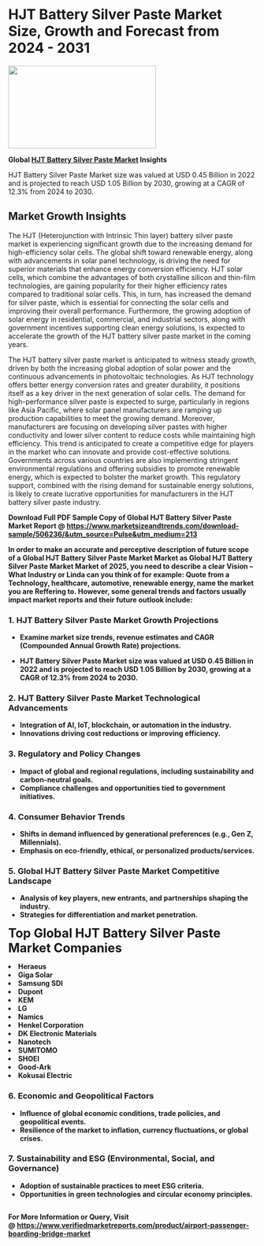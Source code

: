 <H1>HJT Battery Silver Paste Market Size, Growth and Forecast from 2024 - 2031</H1><img class="aligncenter size-medium wp-image-584254" src="https://thirdeyenews.in/wp-content/uploads/2024/09/Global-Market-Research-300x168.jpeg" alt="" width="300" height="168" /><p><strong>Global&nbsp;<a href="https://www.marketsizeandtrends.com/download-sample/506236/&amp;utm_source=Pulse&amp;utm_medium=213">HJT Battery Silver Paste Market</a> Insights</strong></p><p>HJT Battery Silver Paste Market size was valued at USD 0.45 Billion in 2022 and is projected to reach USD 1.05 Billion by 2030, growing at a CAGR of 12.3% from 2024 to 2030.</p><p><h2>Market Growth Insights</h2> <p>The HJT (Heterojunction with Intrinsic Thin layer) battery silver paste market is experiencing significant growth due to the increasing demand for high-efficiency solar cells. The global shift toward renewable energy, along with advancements in solar panel technology, is driving the need for superior materials that enhance energy conversion efficiency. HJT solar cells, which combine the advantages of both crystalline silicon and thin-film technologies, are gaining popularity for their higher efficiency rates compared to traditional solar cells. This, in turn, has increased the demand for silver paste, which is essential for connecting the solar cells and improving their overall performance. Furthermore, the growing adoption of solar energy in residential, commercial, and industrial sectors, along with government incentives supporting clean energy solutions, is expected to accelerate the growth of the HJT battery silver paste market in the coming years.</p> <p><strong></strong></p> <p>The HJT battery silver paste market is anticipated to witness steady growth, driven by both the increasing global adoption of solar power and the continuous advancements in photovoltaic technologies. As HJT technology offers better energy conversion rates and greater durability, it positions itself as a key driver in the next generation of solar cells. The demand for high-performance silver paste is expected to surge, particularly in regions like Asia Pacific, where solar panel manufacturers are ramping up production capabilities to meet the growing demand. Moreover, manufacturers are focusing on developing silver pastes with higher conductivity and lower silver content to reduce costs while maintaining high efficiency. This trend is anticipated to create a competitive edge for players in the market who can innovate and provide cost-effective solutions. Governments across various countries are also implementing stringent environmental regulations and offering subsidies to promote renewable energy, which is expected to bolster the market growth. This regulatory support, combined with the rising demand for sustainable energy solutions, is likely to create lucrative opportunities for manufacturers in the HJT battery silver paste industry. <p><strong></p><p><span class=""><strong>Download Full PDF Sample Copy of Global HJT Battery Silver Paste Market Report</strong> @ <a href="https://www.marketsizeandtrends.com/download-sample/506236/&amp;utm_source=Pulse&amp;utm_medium=213" target="_blank">https://www.marketsizeandtrends.com/download-sample/506236/&amp;utm_source=Pulse&amp;utm_medium=213</a></span></p><p>In order to make an accurate and perceptive description of future scope of a Global&nbsp;HJT Battery Silver Paste Market Market as Global&nbsp;HJT Battery Silver Paste Market Market of 2025, you need to describe a clear Vision &ndash; What Industry or Linda can you think of for example: Quote from a Technology, healthcare, automotive, renewable energy, name the market you are Reffering to. However, some general trends and factors usually impact market reports and their future outlook include:</p><h3>1.&nbsp;<strong>HJT Battery Silver Paste Market Growth Projections</strong></h3><ul><li>Examine market size trends, revenue estimates and CAGR (Compounded Annual Growth Rate) projections.</li><li><p>HJT Battery Silver Paste Market size was valued at USD 0.45 Billion in 2022 and is projected to reach USD 1.05 Billion by 2030, growing at a CAGR of 12.3% from 2024 to 2030.</p></li></ul><h3>2.&nbsp;<strong>HJT Battery Silver Paste Market Technological Advancements</strong></h3><ul><li>Integration of AI, IoT, blockchain, or automation in the industry.</li><li>Innovations driving cost reductions or improving efficiency.</li></ul><h3>3.&nbsp;<strong>Regulatory and Policy Changes</strong></h3><ul><li>Impact of global and regional regulations, including sustainability and carbon-neutral goals.</li><li>Compliance challenges and opportunities tied to government initiatives.</li></ul><h3>4.&nbsp;<strong>Consumer Behavior Trends</strong></h3><ul><li>Shifts in demand influenced by generational preferences (e.g., Gen Z, Millennials).</li><li>Emphasis on eco-friendly, ethical, or personalized products/services.</li></ul><h3>5.&nbsp;<strong>Global HJT Battery Silver Paste Market Competitive Landscape</strong></h3><ul><li>Analysis of key players, new entrants, and partnerships shaping the industry.</li><li>Strategies for differentiation and market penetration.</li></ul><p data-pm-slice="1 1 []"><span style="color: inherit; font-family: inherit; font-size: 25px;">Top Global HJT Battery Silver Paste Market Companies</span></p><div class="" data-test-id=""><p><li>Heraeus</li><li> Giga Solar</li><li> Samsung SDI</li><li> Dupont</li><li> KEM</li><li> LG</li><li> Namics</li><li> Henkel Corporation</li><li> DK Electronic Materials</li><li> Nanotech</li><li> SUMITOMO</li><li> SHOEI</li><li> Good-Ark</li><li> Kokusai Electric</li></p></div><h3>6.&nbsp;<strong>Economic and Geopolitical Factors</strong></h3><ul><li>Influence of global economic conditions, trade policies, and geopolitical events.</li><li>Resilience of the market to inflation, currency fluctuations, or global crises.</li></ul><h3>7.&nbsp;<strong>Sustainability and ESG (Environmental, Social, and Governance)</strong></h3><ul><li>Adoption of sustainable practices to meet ESG criteria.</li><li>Opportunities in green technologies and circular economy principles.</li></ul><h2><strong style="font-size: 14px;">For More Information or Query, Visit @&nbsp;</strong><a style="background-color: #ffffff; font-size: 14px;" href="https://www.marketsizeandtrends.com/report/hjt-battery-silver-paste-market/" target="_blank">https://www.verifiedmarketreports.com/product/airport-passenger-boarding-bridge-market</a></h2>
